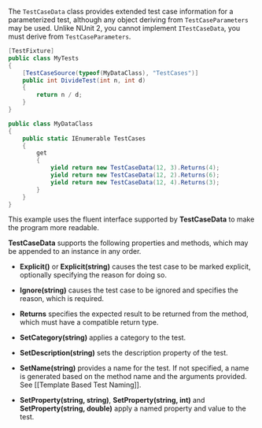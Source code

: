 The `TestCaseData` class provides extended test case information for a parameterized test, although any object deriving from `TestCaseParameters` may be used. Unlike NUnit 2, you cannot implement `ITestCaseData`, you must derive from `TestCaseParameters`. 

```C#
[TestFixture]
public class MyTests
{
    [TestCaseSource(typeof(MyDataClass), "TestCases")]
    public int DivideTest(int n, int d)
    {
        return n / d;
    }
}

public class MyDataClass
{
    public static IEnumerable TestCases
    {
        get
        {
            yield return new TestCaseData(12, 3).Returns(4);
            yield return new TestCaseData(12, 2).Returns(6);
            yield return new TestCaseData(12, 4).Returns(3);
        }
    }  
}
```

This example uses the fluent interface supported by **TestCaseData**
to make the program more readable.

**TestCaseData** supports the following properties
and methods, which may be appended to an instance in any order.

 * **Explicit()** or **Explicit(string)** causes the test case to be marked explicit, optionally specifying the reason for doing so.

 * **Ignore(string)** causes the test case to be ignored and specifies the reason, which is required.

 * **Returns** specifies the expected result to be returned from the method, which must have a compatible return type.

 * **SetCategory(string)** applies a category to the test.

 * **SetDescription(string)** sets the description property of the test.

 * **SetName(string)** provides a name for the test. If not specified, a name is generated based on the method name and the arguments provided. See [[Template Based Test Naming]].

 * **SetProperty(string, string)**, **SetProperty(string, int)** and **SetProperty(string, double)** apply a named property and value to the test.

